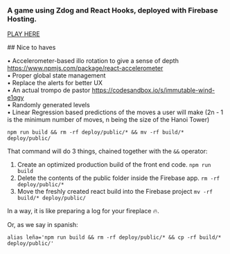 ### A game using Zdog and React Hooks, deployed with Firebase Hosting.

[PLAY HERE](http://hanoi-dog.firebaseapp.com)

## Nice to haves

• Accelerometer-based illo rotation to give a sense of depth https://www.npmjs.com/package/react-accelerometer  
• Proper global state management  
• Replace the alerts for better UX  
• An actual trompo de pastor https://codesandbox.io/s/immutable-wind-e1qgy  
• Randomly generated levels  
• Linear Regression based predictions of the moves a user will make (2n - 1 is the minimum number of moves, n being the size of the Hanoi Tower)

```
npm run build && rm -rf deploy/public/* && mv -rf build/* deploy/public/
```

That command will do 3 things, chained together with the `&&` operator:

1. Create an optimized production build of the front end code. `npm run build`
2. Delete the contents of the public folder inside the Firebase app. `rm -rf deploy/public/*`
3. Move the freshly created react build into the Firebase project `mv -rf build/* deploy/public/`

In a way, it is like preparing a log for your fireplace 🔥.

Or, as we say in spanish:

```
alias leña='npm run build && rm -rf deploy/public/* && cp -rf build/* deploy/public/' 
```